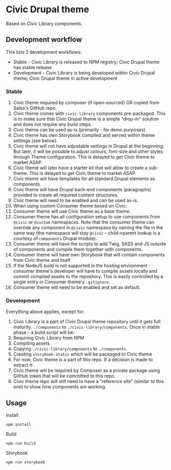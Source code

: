 Civic Drupal theme
==================

Based on Civic Library components.

Development workflow
--------------------
This lists 2 development workflows:
- Stable - Civic Library is released to NPM registry; Civic Drupal theme has stable release
- Development - Civic Library is being developed within Civic Drupal theme; Civic Drupal theme in active development

### Stable
1. Civic theme required by composer (if open-sourced) OR copied from Salsa's GitHub repo.
  1. Civic theme comes with `civic-library` components pre-packaged. This is to make sure that Civic Drupal theme is a simple "drop-in" solution and does not require any build steps.
  2. Civic theme can be used as-is (primarily - for demo purposes).
  3. Civic theme has own Storybook compiled and served within theme settings (see below).
  4. Civic theme will not have adjustable settings in Drupal at the beginning. But later, it will be possible to adjust colours, font-size and other styles through Theme configuration. This is delayed to get Civic theme to market ASAP.
  5. Civic theme will later have a starter kit that will allow to create a sub-theme. This is delayed to get Civic theme to market ASAP.
  6. Civic theme will have templates for all standard Drupal elements as components.
  7. Civic theme will have Drupal back-end components (paragraphs) provided to create all required content structures.
2. Civic theme will need to be enabled and can be used as-is.
3. When using custom Consumer theme based on Civic:
  1. Consumer theme will use Civic theme as a base theme.
  2. Consumer theme has all configuration setup to use components from `@civic` or `@custom` namespaces. Note that the consumer theme can override any component in `@civic` namespace by naming the file in the same way (the namespace will stay `@civic` - child->parent lookup is a courtesy of `components` Drupal module).
  3. Consumer theme will have the scripts to add Twig, SASS and JS outside of components and compile them together with components.
  4. Consumer theme will have own Storybook that will contain components from Civic theme and itself.
  5. If the NodeJS build is not supported in the hosting environment - consumer theme's developer will have to compile assets locally and commit compiled assets to the repository. This is easily controlled by a single entry in Consumer theme's `.gitignore`.
4. Consumer theme will need to be enabled and set as default.

### Development
Everything above applies, except for:
1. Civic Library is a part of Civic Drupal theme repository until it gets full maturity. `./components` to `./civic-library/components`. Once in stable phase - a build script will be:
  1. Requiring Civic Library from NPM
  2. Compiling assets
  3. Copying `./civic-library/components` to `./components`
  4. Creating `storybook-static` which will be packaged to Civic theme
2. For now, Civic theme is a part of this repo. If a decision is made to extract it:
  1. Civic theme will be required by Composer as a private package using GitHub token that will be committed to this repo.
  2. Civic theme repo will still need to have a "reference site" (similar to this one) to show how components are working.

## Usage
Install

    npm install

Build

    npm run build

Storybook

    npm run storybook
